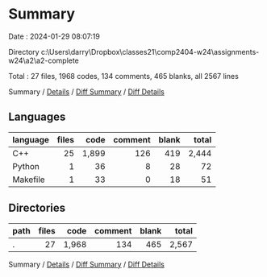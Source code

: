 # Summary

Date : 2024-01-29 08:07:19

Directory c:\\Users\\darry\\Dropbox\\classes21\\comp2404-w24\\assignments-w24\\a2\\a2-complete

Total : 27 files,  1968 codes, 134 comments, 465 blanks, all 2567 lines

Summary / [Details](details.md) / [Diff Summary](diff.md) / [Diff Details](diff-details.md)

## Languages
| language | files | code | comment | blank | total |
| :--- | ---: | ---: | ---: | ---: | ---: |
| C++ | 25 | 1,899 | 126 | 419 | 2,444 |
| Python | 1 | 36 | 8 | 28 | 72 |
| Makefile | 1 | 33 | 0 | 18 | 51 |

## Directories
| path | files | code | comment | blank | total |
| :--- | ---: | ---: | ---: | ---: | ---: |
| . | 27 | 1,968 | 134 | 465 | 2,567 |

Summary / [Details](details.md) / [Diff Summary](diff.md) / [Diff Details](diff-details.md)